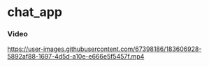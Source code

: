 # chat_app


### Video ###


https://user-images.githubusercontent.com/67398186/183606928-5892af88-1697-4d5d-a10e-e666e5f5457f.mp4

